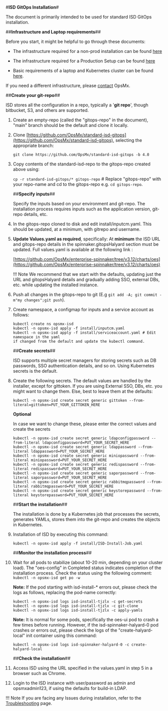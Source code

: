 #**ISD GitOps Installation**#

The document is primarily intended to be used for standard ISD GitOps installation.
 
##**Infrastructure and Laptop requirements**##

Before you start, it might be helpful to go through these documents: 

* The infrastructure required for a non-prod installation can be found [here](https://docs.opsmx.com/release-history/previous-releases/isd-4.0/operator-manual/installation-and-configuration/isd-on-prem-pov-infrastructure-requirements)

* The infrastructure required for a Production Setup can be found [here](https://docs.opsmx.com/release-history/previous-releases/isd-4.0/operator-manual/installation-and-configuration/isd-on-prem-production-infrastructure-requirements)

* Basic requirements of a laptop and Kubernetes cluster can be found [here](https://docs.opsmx.com/release-history/previous-releases/isd-4.0/operator-manual/installation-and-configuration/environment-setup-for-opsmx-isd).

If you need a different infrastructure, please [contact](https://www.opsmx.com/contact/) OpsMx.


##**Create your git-repo**##

ISD stores all the configuration in a repo, typically a '**git repo**', though bitbucket, S3, and others are supported.

1. Create an empty-repo (called the "gitops-repo" in the document), "main" branch should be the default and clone it locally.

2. Clone [https://github.com/OpsMx/standard-isd-gitops](https://github.com/OpsMx/standard-isd-gitops), selecting the appropriate branch:

	```git clone https://github.com/OpsMx/standard-isd-gitops -b 4.0```

3. Copy contents of the standard-isd-repo to the gitops-repo created above using:

	```cp -r standard-isd-gitops/* gitops-repo``` # Replace "gitops-repo" with your repo-name and cd to the gitops-repo e.g. ```cd gitops-repo```.


	##**Specify inputs**##

	Specify the inputs based on your environment and git-repo. The installation process requires inputs such as the application version, git-repo details, etc.

4. In the gitops-repo cloned to disk and edit install/inputcm.yaml. This should be updated, at a minimum, with gitrepo and username.

5. **Update Values.yaml as required**, specifically: At **minimum** the ISD URL and gitops-repo details in the spinnaker.gitopsHalyard section must be updated. Full values.yaml is available at the following link : 

	[https://github.com/OpsMx/enterprise-spinnaker/tree/v3.12/charts/oes](https://github.com/OpsMx/enterprise-spinnaker/tree/v3.12/charts/oes)

	!!! Note
   		We recommend that we start with the defaults, updating just the URL and gitopsHalyard details and gradually adding SSO, external DBs, etc. while updating the installed instance.

6. Push all changes in the gitops-repo to git (E.g ```git add -A; git commit -m"my changes";git push```).

7. Create namespace, a configmap for inputs and a service account as follows:

	```
	kubectl create ns opsmx-isd
	kubectl -n opsmx-isd apply -f install/inputcm.yaml
	kubectl -n opsmx-isd apply -f install/serviceaccount.yaml # Edit namespace in the yaml
	if changed from the default and update the kubectl command.
	```

	##**Create secrets**##

	ISD supports multiple secret managers for storing secrets such as DB passwords, SSO authentication details, and so on. Using Kubernetes secrets is the default.

8. Create the following secrets. The default values are handled by the installer, except for gittoken. If you are using External SSO, DBs, etc. you might want to change them. Else, best to leave them at the defaults:

	```
	kubectl -n opsmx-isd create secret generic gittoken --from-literal=gittoken=PUT_YOUR_GITTOKEN_HERE
	```


	**Optional**

	In case we want to change these, please enter the correct values and create the secrets

	```
	kubectl -n opsmx-isd create secret generic ldapconfigpassword --from-literal ldapconfigpassword=PUT_YOUR_SECRET_HERE
	kubectl -n opsmx-isd create secret generic ldappassword --from-literal ldappassword=PUT_YOUR_SECRET_HERE
	kubectl -n opsmx-isd create secret generic miniopassword --from-literal miniopassword=PUT_YOUR_SECRET_HERE
	kubectl -n opsmx-isd create secret generic redispassword --from-literal redispassword=PUT_YOUR_SECRET_HERE
	kubectl -n opsmx-isd create secret generic saporpassword --from-literal saporpassword=PUT_YOUR_SECRET_HERE
	kubectl -n opsmx-isd create secret generic rabbitmqpassword --from-literal rabbitmqpassword=PUT_YOUR_SECRET_HERE
	kubectl -n opsmx-isd create secret generic keystorepassword --from-literal keystorepassword=PUT_YOUR_SECRET_HERE
	```

	##**Start the installation**##

	The installation is done by a Kubernetes job that processes the secrets, generates YAMLs, stores them into the git-repo and creates the objects in Kubernetes.

9. Installation of ISD by executing this command:

	```kubectl -n opsmx-isd apply -f install/ISD-Install-Job.yaml```


	##**Monitor the installation process**##

10. Wait for all pods to stabilize (about 10-20 min, depending on your cluster load). The "oes-config" in Completed status indicates completion of the installation process. Check the status using the following comment: ```kubectl -n opsmx-isd get po -w```

	**Note:** If the pod starting with isd-install-* errors out, please check the logs as follows, replacing the pod-name correctly:

	```
	kubectl -n opsmx-isd logs isd-install-tjzlx -c get-secrets
	kubectl -n opsmx-isd logs isd-install-tjzlx -c git-clone
	kubectl -n opsmx-isd logs isd-install-tjzlx -c apply-yamls
	```

	**Note:** It is normal for some pods, specifically the oes-ui pod to crash a few times before running. However, if the isd-spinnaker-halyard-0 pod crashes or errors out, please check the logs of the "create-halyard-local" init container using this command:

	```kubectl -n opsmx-isd logs isd-spinnaker-halyard-0 -c create-halyard-local```


	##**Check the installation**##

11. Access ISD using the URL specified in the values.yaml in step 5 in a browser such as Chrome.

12. Login to the ISD instance with user/password as admin and opsmxadmin123, if using the defaults for build-in LDAP.

!!! Note
   	If you are facing any Issues during installation, refer to the [Troubleshooting](https://docs.opsmx.com/release-history/previous-releases/isd-4.0/additional-resources/troubleshooting#isd-gitops-installation-issues) page.






 
 









 

